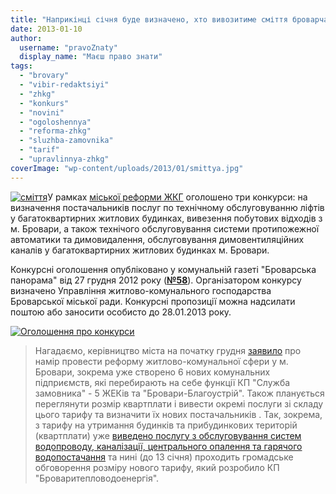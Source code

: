 ```yaml
---
title: "Наприкінці січня буде визначено, хто вивозитиме сміття броварчан, обслуговуватиме ліфти та димовентканали"
date: 2013-01-10
author: 
  username: "pravoZnaty"
  display_name: "Маєш право знати"
tags: 
  - "brovary"
  - "vibir-redaktsiyi"
  - "zhkg"
  - "konkurs"
  - "novini"
  - "ogoloshennya"
  - "reforma-zhkg"
  - "sluzhba-zamovnika"
  - "tarif"
  - "upravlinnya-zhkg"
coverImage: "wp-content/uploads/2013/01/smittya.jpg"
---
```


[![](https://mpz.brovary.org/wp-content/uploads/2013/01/smittya.jpg "сміття")](https://mpz.brovary.org/wp-content/uploads/2013/01/smittya.jpg)У рамках [міської реформи ЖКГ](https://mpz.brovary.org/zhitlovo-komunalna-reforma-chogo-ochikuvati-brovarchanam/) оголошено три конкурси: на визначення постачальників послуг по технічному обслуговуванню ліфтів у багатоквартирних житлових будинках, вивезення побутових відходів з м. Бровари, а також технічого обслуговування системи протипожежної автоматики та димовидалення, обслуговування димовентиляційних каналів у багатоквартирних житлових будинках м. Бровари.

Конкурсні оголошення опубліковано у комунальній газеті "Броварська панорама" від 27 грудня 2012 року ([**№58**](http://docs.pravo-znaty.org.ua/p6401/28.12.2012)). Організатором конкурсу визначено Управління житлово-комунального господарства Броварської міської ради. Конкурсні пропозиції можна надсилати поштою або заносити особисто до 28.01.2013 року.

[![](https://mpz.brovary.org/wp-content/uploads/2013/01/Ogoloshennya-pro-konkursi.png "Оголошення про конкурси")](https://mpz.brovary.org/wp-content/uploads/2013/01/Ogoloshennya-pro-konkursi.png)

> Нагадаємо, керівництво міста на початку грудня [заявило](https://mpz.brovary.org/zhitlovo-komunalna-reforma-chogo-ochikuvati-brovarchanam/) про намір провести реформу житлово-комунальної сфери у м. Бровари, зокрема уже створено 6 нових комунальних підприємств, які перебирають на себе функції КП "Служба замовника" - 5 ЖЕКів та "Бровари-Благоустрій". Також планується переглянути розмір квартплати і вивести окремі послуги зі складу цього тарифу та визначити їх нових постачальників . Так, зокрема, з тарифу на утримання будинків та прибудинкових територій (квартплати) уже [виведено послугу з обслуговування систем водопроводу, каналізації, центрального опалення та гарячого водопостачання](https://mpz.brovary.org/brovarski-posadovtsi-planuyut-zbilshiti-tarif-na-obslugovuvannya-vodo-ta-teplomerezh-mayzhe-v-tri-razi/) та нині (до 13 січня) проходить громадське обговорення розміру нового тарифу, який розробило КП "Броваритепловодоенергія".
